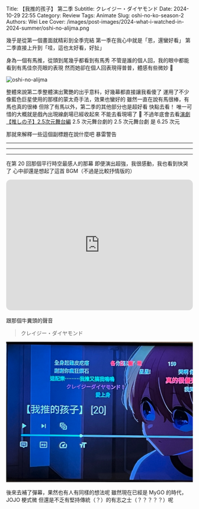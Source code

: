 Title: 【我推的孩子】 第二季
Subtitle: クレイジー・ダイヤモンド
Date: 2024-10-29 22:55
Category: Review
Tags: Animate
Slug: oshi-no-ko-season-2
Authors: Wei Lee
Cover: /images/post-images/2024-what-i-watched-in-2024-summer/oshi-no-alijma.png

幾乎是從第一個畫面就精彩到全季完結
第一季在我心中就是「恩，還蠻好看」
第二季直接上升到「哇，這也太好看，好扯」

<!--more-->

身為一個有馬推，從頭到尾幾乎都看到有馬秀
不管是誰的個人回，我的眼中都能看到有馬佳奈亮眼的表現
然而她卻在個人回表現得普普，體感有些微妙 🤔

![oshi-no-alijma](/images/post-images/2024-what-i-watched-in-2024-summer/oshi-no-alijma.png)

整體來說第二季整體演出驚艷的出乎意料，好幾幕都直接讓我看傻了
運用了不少像藍色巨星使用的那樣的蒙太奇手法，效果也蠻好的
雖然一直在說有馬很棒，有馬也真的很棒
但除了有馬以外，第二季的其他部分也是超好看
快點去看！
唯一可惜的大概就是戲內出現線劇場已經收起來
不能去看現場了 🥲
不過年底會去看[演劇【推しの子】2.5次元舞台編](https://www.marv.jp/special/theater_lalalai/blade/)
2.5 次元舞台劇的 2.5 次元舞台劇
是 6.25 次元

那就來解釋一些這個副標題在說什麼吧
暴雷警告

-----

-----

-----

在第 20 回那個平行時空最感人的那幕
即便演出超強，我很感動，我也看到快哭了
心中卻還是想起了這首 BGM（不過是比較抒情版的）

<iframe style="border-radius:12px" src="https://open.spotify.com/embed/track/6GqMQUzxuTG88y5WZ0HYLr?utm_source=generator" width="100%" height="352" frameBorder="0" allowfullscreen="" allow="autoplay; clipboard-write; encrypted-media; fullscreen; picture-in-picture" loading="lazy"></iframe>

跟那個牛糞頭的聲音

> クレイジー・ダイヤモンド

![crazy-diamond](/images/post-images/2024-what-i-watched-in-2024-summer/oshi-no-ko-crazy-diamond.jpg)

後來去補了彈幕，果然也有人有同樣的想法呢
雖然現在已經是 MyGO 的時代， JOJO 梗式微
但還是不乏有堅持傳統（？）的有志之士（？？？？？）呢
